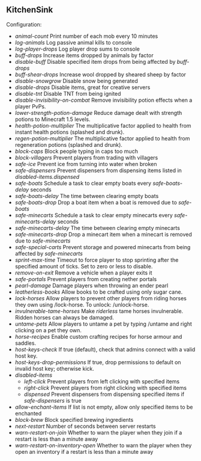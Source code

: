 KitchenSink
-----------

Configuration:

* *animal-count* Print number of each mob every 10 minutes
* *log-animals* Log passive animal kills to console
* *log-player-drops* Log player drop sums to console
* *buff-drops* Increase items dropped by animals by factor
* *disable-buff* Disable specified item drops from being affected by *buff-drops*
* *buff-shear-drops* Increase wool dropped by sheared sheep by factor
* *disable-snowgrow* Disable snow being generated
* *disable-drops* Disable items, great for creative servers
* *disable-tnt* Disable TNT from being ignited
* *disable-invisibility-on-combat* Remove invisibility potion effects when a player PvPs.
* *lower-strength-potion-damage* Reduce damage dealt with strength potions to Minecraft 1.5 levels.
* *health-potion-multiplier* The multiplicative factor applied to health from instant health potions (splashed and drunk).
* *regen-potion-multiplier* The multiplicative factor applied to health from regeneration potions (splashed and drunk).
* *block-caps* Block people typing in caps too much
* *block-villagers* Prevent players from trading with villagers
* *safe-ice* Prevent ice from turning into water when broken
* *safe-dispensers* Prevent dispensers from dispensing items listed in *disabled-items.dispensed*
* *safe-boats* Schedule a task to clear empty boats every *safe-boats-delay* seconds
* *safe-boats-delay* The time between clearing empty boats
* *safe-boats-drop* Drop a boat item when a boat is removed due to *safe-boats*
* *safe-minecarts* Schedule a task to clear empty minecarts every *safe-minecarts-delay* seconds
* *safe-minecarts-delay* The time between clearing empty minecarts
* *safe-minecarts-drop* Drop a minecart item when a minecart is removed due to *safe-minecarts*
* *safe-special-carts* Prevent storage and powered minecarts from being affected by *safe-minecarts*
* *sprint-max-time* Timeout to force player to stop sprinting after the specified amount of ticks. Set to zero or less to disable.
* *remove-on-exit* Remove a vehicle when a player exits it
* *safe-portals* Prevent players from creating nether portals
* *pearl-damage* Damage players when throwing an ender pearl
* *leatherless-books* Allow books to be crafted using only sugar cane.
* *lock-horses* Allow players to prevent other players from riding horses they own using /lock-horse.  To unlock: /unlock-horse.
* *invulnerable-tame-horses* Make *riderless* tame horses invulnerable. Ridden horses can always be damaged.
* *untame-pets* Allow players to untame a pet by typing /untame and right clicking on a pet they own.
* *horse-recipes* Enable custom crafting recipes for horse armour and saddles.
* *host-keys-check* If true (default), check that admins connect with a valid host key.
* *host-keys-drop-permissions* If true, drop permissions to default on invalid host key; otherwise kick.
* *disabled-items*
	- *left-click* Prevent players from left clicking with specified items
	- *right-click* Prevent players from right clicking with specified items
	- *dispensed* Prevent dispensers from dispensing specified items if *safe-dispensers* is true
* *allow-enchant-items* If list is not empty, allow only specified items to be enchanted
* *block-brew* Block specified brewing ingredients
* *next-restart* Number of seconds between server restarts
* *warn-restart-on-join* Whether to warn the player when they join if a restart is less than a minute away
* *warn-restart-on-inventory-open* Whether to warn the player when they open an inventory if a restart is less than a minute away
